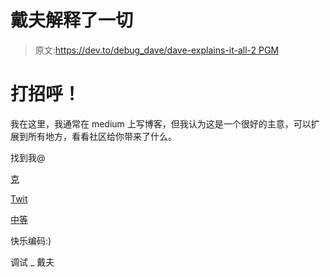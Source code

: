 # 戴夫解释了一切

> 原文:[https://dev.to/debug_dave/dave-explains-it-all-2 PGM](https://dev.to/debug_dave/dave-explains-it-all--2pgm)

# 打招呼！

我在这里，我通常在 medium 上写博客，但我认为这是一个很好的主意，可以扩展到所有地方，看看社区给你带来了什么。

找到我@

[克](https://www.instagram.com/debug_dave/)

[Twit](https://twitter.com/DavidJamesMitt1)

[中等](https://medium.com/@davidjamesmitten)

快乐编码:)

调试 _ 戴夫